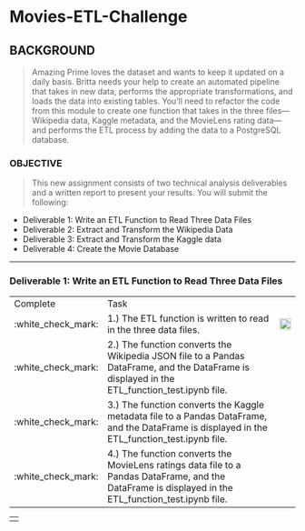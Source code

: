 # Movies-ETL-Challenge

## BACKGROUND

> Amazing Prime loves the dataset and wants to keep it updated on a daily basis. Britta needs your help to create an automated pipeline that takes in new data, performs the appropriate transformations, and loads the data into existing tables. You’ll need to refactor the code from this module to create one function that takes in the three files—Wikipedia data, Kaggle metadata, and the MovieLens rating data—and performs the ETL process by adding the data to a PostgreSQL database.

### OBJECTIVE

>This new assignment consists of two technical analysis deliverables and a written report to present your results. 
> You will submit the following:

- Deliverable 1: Write an ETL Function to Read Three Data Files
- Deliverable 2: Extract and Transform the Wikipedia Data
- Deliverable 3: Extract and Transform the Kaggle data
- Deliverable 4: Create the Movie Database

---

### Deliverable 1: Write an ETL Function to Read Three Data Files

<table>
  <tr>
    <td>Complete</td>
    <td>Task</td>
  </tr>
  <tr>
    <td> :white_check_mark: </td>
    <td> 1.) The ETL function is written to read in the three data files.</td>
    <td><img src="" width=100% height=100%></td>
  </tr>
  <tr>
    <td> :white_check_mark: </td>
    <td> 2.) The function converts the Wikipedia JSON file to a Pandas DataFrame, and the DataFrame is displayed in the ETL_function_test.ipynb file. </td>
  </tr>
  <tr>
    <td> :white_check_mark: </td>
    <td> 3.) The function converts the Kaggle metadata file to a Pandas DataFrame, and the DataFrame is displayed in the ETL_function_test.ipynb file. </td>
  </tr>
  <tr>
    <td> :white_check_mark: </td>
    <td> 4.) The function converts the MovieLens ratings data file to a Pandas DataFrame, and the DataFrame is displayed in the ETL_function_test.ipynb file. </td>
  </tr>
</table>

<table>
<tr>
<td></td>
</tr>
</table>
